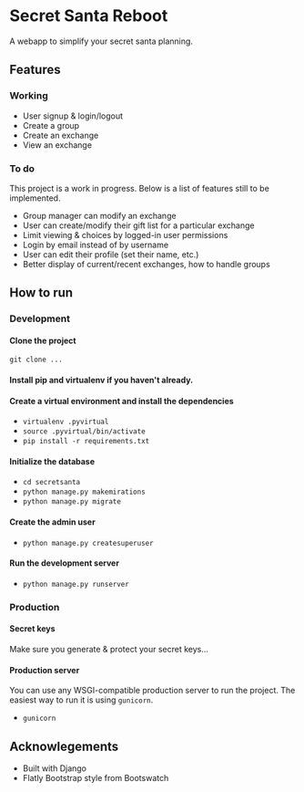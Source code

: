 # Secret Santa Reboot

A webapp to simplify your secret santa planning.

## Features

### Working
- User signup & login/logout
- Create a group
- Create an exchange
- View an exchange

### To do
This project is a work in progress. Below is a list of features still to be implemented.

- Group manager can modify an exchange
- User can create/modify their gift list for a particular exchange
- Limit viewing & choices by logged-in user permissions
- Login by email instead of by username
- User can edit their profile (set their name, etc.)
- Better display of current/recent exchanges, how to handle groups

## How to run

### Development

#### Clone the project
```git clone ...```

#### Install pip and virtualenv if you haven't already.

#### Create a virtual environment and install the dependencies
- ```virtualenv .pyvirtual```
- ```source .pyvirtual/bin/activate```
- ```pip install -r requirements.txt```

#### Initialize the database
- ```cd secretsanta```
- ```python manage.py makemirations```
- ```python manage.py migrate```

#### Create the admin user
- ```python manage.py createsuperuser```

#### Run the development server
- ```python manage.py runserver```


### Production

#### Secret keys
Make sure you generate & protect your secret keys...

#### Production server
You can use any WSGI-compatible production server to run the project.
The easiest way to run it is using ```gunicorn```.

- ```gunicorn```

## Acknowlegements

- Built with Django
- Flatly Bootstrap style from Bootswatch

